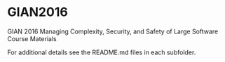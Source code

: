 # GIAN2016
GIAN 2016 Managing Complexity, Security, and Safety of Large Software Course Materials

For additional details see the README.md files in each subfolder.
